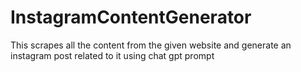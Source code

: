 # InstagramContentGenerator 
 This scrapes all the content from the given website and generate an instagram post related to it using chat gpt prompt
